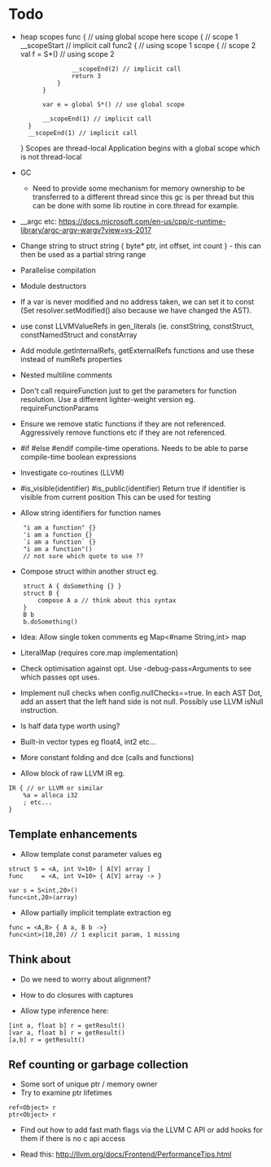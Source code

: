 # Todo  

- heap scopes 
    func {
        // using global scope here
        scope { // scope 1
            __scopeStart // implicit call
            func2 {
                // using scope 1
                scope { // scope 2
                    val f = S*() // using scope 2
                    
                    __scopeEnd(2) // implicit call
                    return 3
                }
            }
            
            var e = global S*() // use global scope
            
            __scopeEnd(1) // implicit call
        }
        __scopeEnd(1) // implicit call
    }
    Scopes are thread-local
    Application begins with a global scope which is not thread-local

- GC
    - Need to provide some mechanism for memory ownership to be transferred to a different thread since this
      gc is per thread but this can be done with some lib routine in core.thread for example.
      
- __argc etc: https://docs.microsoft.com/en-us/cpp/c-runtime-library/argc-argv-wargv?view=vs-2017      
      
- Change string to struct string { byte* ptr, int offset, int count } - this can then be used as a partial 
  string range

- Parallelise compilation 

- Module destructors

- If a var is never modified and no address taken, we can set it to const (Set resolver.setModified() also
  because we have changed the AST).

- use const LLVMValueRefs in gen_literals (ie. constString, constStruct, constNamedStruct and constArray

- Add module.getInternalRefs, getExternalRefs functions and use these instead of numRefs properties 
  
- Nested multiline comments

- Don't call requireFunction just to get the parameters for function resolution. 
  Use a different lighter-weight version eg. requireFunctionParams
  
- Ensure we remove static functions if they are not referenced. Aggressively remove functions etc if they are not referenced.  

- #if #else #endif compile-time operations. 
  Needs to be able to parse compile-time boolean expressions
  
- Investigate co-routines (LLVM)

- #is_visible(identifier)
  #is_public(identifier)
  Return true if identifier is visible from current position
  This can be used for testing
  
- Allow string identifiers for function names
```
    "i am a function" {}
    'i am a function {}
    `i am a function` {}
    "i am a function"()
    // not sure which quote to use ??
```
- Compose struct within another struct eg.
```
    struct A { doSomething {} }
    struct B {
        compose A a // think about this syntax
    }
    B b
    b.doSomething() 
```
- Idea: Allow single token comments 
  eg Map<#name String,int> map

- LiteralMap (requires core.map implementation)
- Check optimisation against opt. Use -debug-pass=Arguments to see which passes opt uses.
- Implement null checks when config.nullChecks==true. In each AST Dot, add an assert that the left hand side is not null. Possibly use LLVM isNull instruction.
- Is half data type worth using?
- Built-in vector types eg float4, int2 etc...
- More constant folding and dce (calls and functions)

- Allow block of raw LLVM IR eg.
```
IR { // or LLVM or similar
    %a = alloca i32
    ; etc...
}
```
## Template enhancements
- Allow template const parameter values eg
```
struct S = <A, int V=10> [ A[V] array ]
func     = <A, int V=10> { A[V] array -> }

var s = S<int,20>()
func<int,20>(array)
```
- Allow partially implicit template extraction eg
```
func = <A,B> { A a, B b ->}
func<int>(10,20) // 1 explicit param, 1 missing
```

## Think about
- Do we need to worry about alignment?
- How to do closures with captures

- Allow type inference here:
```
[int a, float b] r = getResult()
[var a, float b] r = getResult()
[a,b] r = getResult()
```

## Ref counting or garbage collection
- Some sort of unique ptr / memory owner
- Try to examine ptr lifetimes
```
ref<Object> r
ptr<Object> r
```
- Find out how to add fast math flags via the LLVM C API or add hooks for them if there is no c api access

- Read this:
  http://llvm.org/docs/Frontend/PerformanceTips.html
  